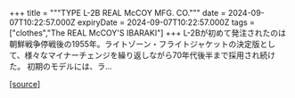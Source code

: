 +++
title = """TYPE L-2B REAL McCOY MFG. CO."""
date = 2024-09-07T10:22:57.000Z
expiryDate = 2024-09-07T10:22:57.000Z
tags = ["clothes","The REAL McCOY'S IBARAKI"]
+++
L-2Bが初めて発注されたのは朝鮮戦争停戦後の1955年。ライトゾーン・フライトジャケットの決定版として、様々なマイナーチェンジを繰り返しながら70年代後半まで採用され続けた。 初期のモデルには、ラ...

[[source]](https://the-realmccoys.ocnk.net/product/1425)
